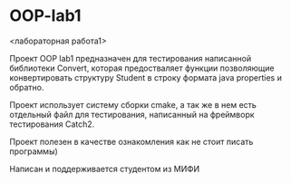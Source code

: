 # OOP-lab1
<лабораторная работа1>

Проект OOP lab1 предназначен для тестирования написанной библиотеки Convert, которая предостваляет функции позволяющие конвертировать структуру Student
в строку формата  java properties и обратно.

Проект использует систему сборки cmake, а так же в нем есть отдельный файл для тестирования, написанный на фреймворк тестирования Catch2.

Проект полезен в качестве ознакомления как не стоит писать программы)

Написан и поддерживается студентом из МИФИ
